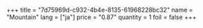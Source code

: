 +++
title = "7d75969d-c932-4b4e-8135-61968228bc32"
name = "Mountain"
lang = ["ja"]
price = "0.87"
quantity = 1
foil = false
+++
